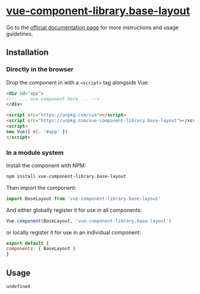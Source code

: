 # [vue-component-library.base-layout](https://www.vuecomponentlibrary.com/components/base-layout.html)

Go to the [official documentation page](https://www.vuecomponentlibrary.com/components/base-layout.html) for more instructions and usage guidelines.

## Installation

### Directly in the browser

Drop the component in with a `<script>` tag alongside Vue:

```html
<div id="app">
<!-- ... use component here ... -->
</div>

<script src="https://unpkg.com/vue"></script>
<script src="https://unpkg.com/vue-component-library.base-layout"></script>
<script>
new Vue({ el: '#app' })
</script>
```

### In a module system

Install the component with NPM:

```bash
npm install vue-component-library.base-layout
```

Then import the component:

```js
import BaseLayout from 'vue-component-library.base-layout'
```

And either globally register it for use in all components:

```js
Vue.component(BaseLayout, 'vue-component-library.base-layout')
```

or locally register it for use in an individual component:

```js
export default {
components: { BaseLayout }
}
```

## Usage

```html
undefined
```
